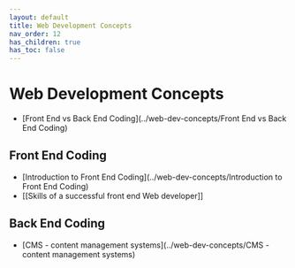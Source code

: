 ```yaml
---
layout: default
title: Web Development Concepts
nav_order: 12
has_children: true
has_toc: false
---
```


# Web Development Concepts

- [Front End vs Back End Coding](../web-dev-concepts/Front End vs Back End Coding)

## Front End Coding
- [Introduction to Front End Coding](../web-dev-concepts/Introduction to Front End Coding)
- [[Skills of a successful front end Web developer]]

## Back End Coding
- [CMS - content management systems](../web-dev-concepts/CMS - content management systems)





